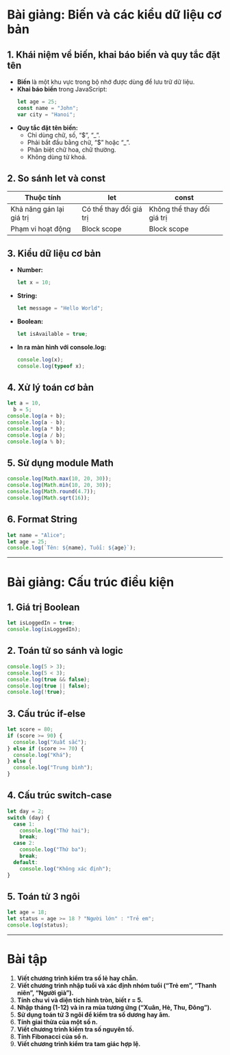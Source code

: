 # **Bài giảng: Biến và các kiểu dữ liệu cơ bản**

## 1. **Khái niệm về biến, khai báo biến và quy tắc đặt tên**

- **Biến** là một khu vực trong bộ nhớ được dùng để lưu trữ dữ liệu.
- **Khai báo biến** trong JavaScript:
  ```javascript
  let age = 25;
  const name = "John";
  var city = "Hanoi";
  ```
- **Quy tắc đặt tên biến:**
  - Chỉ dùng chữ, số, “$”, “\_”.
  - Phải bắt đầu bằng chữ, “$” hoặc “\_”.
  - Phân biệt chữ hoa, chữ thường.
  - Không dùng từ khoá.

## 2. **So sánh let và const**

| Thuộc tính               | let                     | const                      |
| ------------------------ | ----------------------- | -------------------------- |
| Khả năng gán lại giá trị | Có thể thay đổi giá trị | Không thể thay đổi giá trị |
| Phạm vi hoạt động        | Block scope             | Block scope                |

## 3. **Kiểu dữ liệu cơ bản**

- **Number:**
  ```javascript
  let x = 10;
  ```
- **String:**
  ```javascript
  let message = "Hello World";
  ```
- **Boolean:**
  ```javascript
  let isAvailable = true;
  ```
- **In ra màn hình với console.log:**
  ```javascript
  console.log(x);
  console.log(typeof x);
  ```

## 4. **Xử lý toán cơ bản**

```javascript
let a = 10,
  b = 5;
console.log(a + b);
console.log(a - b);
console.log(a * b);
console.log(a / b);
console.log(a % b);
```

## 5. **Sử dụng module Math**

```javascript
console.log(Math.max(10, 20, 30));
console.log(Math.min(10, 20, 30));
console.log(Math.round(4.7));
console.log(Math.sqrt(16));
```

## 6. **Format String**

```javascript
let name = "Alice";
let age = 25;
console.log(`Tên: ${name}, Tuổi: ${age}`);
```

---

# **Bài giảng: Cấu trúc điều kiện**

## 1. **Giá trị Boolean**

```javascript
let isLoggedIn = true;
console.log(isLoggedIn);
```

## 2. **Toán tử so sánh và logic**

```javascript
console.log(5 > 3);
console.log(5 < 3);
console.log(true && false);
console.log(true || false);
console.log(!true);
```

## 3. **Cấu trúc if-else**

```javascript
let score = 80;
if (score >= 90) {
  console.log("Xuất sắc");
} else if (score >= 70) {
  console.log("Khá");
} else {
  console.log("Trung bình");
}
```

## 4. **Cấu trúc switch-case**

```javascript
let day = 2;
switch (day) {
  case 1:
    console.log("Thứ hai");
    break;
  case 2:
    console.log("Thứ ba");
    break;
  default:
    console.log("Không xác định");
}
```

## 5. **Toán tử 3 ngôi**

```javascript
let age = 18;
let status = age >= 18 ? "Người lớn" : "Trẻ em";
console.log(status);
```

---

# **Bài tập**

1. **Viết chương trình kiểm tra số lẻ hay chẵn.**
2. **Viết chương trình nhập tuổi và xác định nhóm tuổi (“Trẻ em”, “Thanh niên”, “Người già”).**
3. **Tính chu vi và diện tích hình tròn, biết r = 5.**
4. **Nhập tháng (1-12) và in ra mùa tương ứng (“Xuân, Hè, Thu, Đông”).**
5. **Sử dụng toán tử 3 ngôi để kiểm tra số dương hay âm.**
6. **Tính giai thừa của một số n.**
7. **Viết chương trình kiểm tra số nguyên tố.**
8. **Tính Fibonacci của số n.**
9. **Viết chương trình kiểm tra tam giác hợp lệ.**
